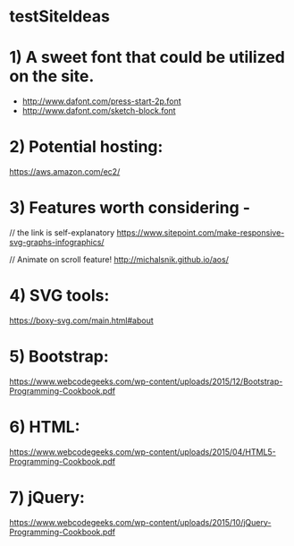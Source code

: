 # testSiteIdeas

# 1) A sweet font that could be utilized on the site.
- http://www.dafont.com/press-start-2p.font
- http://www.dafont.com/sketch-block.font

# 2) Potential hosting:
https://aws.amazon.com/ec2/

# 3) Features worth considering -
// the link is self-explanatory
https://www.sitepoint.com/make-responsive-svg-graphs-infographics/

// Animate on scroll feature!
http://michalsnik.github.io/aos/

# 4) SVG tools:
https://boxy-svg.com/main.html#about

# 5) Bootstrap:
https://www.webcodegeeks.com/wp-content/uploads/2015/12/Bootstrap-Programming-Cookbook.pdf

# 6) HTML:
https://www.webcodegeeks.com/wp-content/uploads/2015/04/HTML5-Programming-Cookbook.pdf

# 7) jQuery:
https://www.webcodegeeks.com/wp-content/uploads/2015/10/jQuery-Programming-Cookbook.pdf
